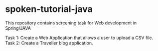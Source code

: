 # spoken-tutorial-java

This repository contains screening task for Web development in Spring/JAVA

Task 1: Create a Web Application that allows a user to upload a CSV file. 
Task 2: Create a Traveller blog application.

